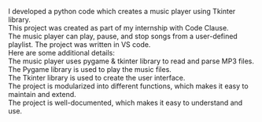 I developed a python code which creates a music player using Tkinter library.                 
This project was created as part of my internship with Code Clause.                                                       
The music player can play, pause, and stop songs from a user-defined playlist.
The project was written in VS code.                       
Here are some additional details:          
The music player uses pygame & tkinter library to read and parse MP3 files.          
The Pygame library is used to play the music files.                
The Tkinter library is used to create the user interface.                              
The project is modularized into different functions, which makes it easy to maintain and extend.                  
The project is well-documented, which makes it easy to understand and use.
